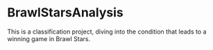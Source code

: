 # BrawlStarsAnalysis
This is a classification project, diving into the condition that leads to a winning game in Brawl Stars.
